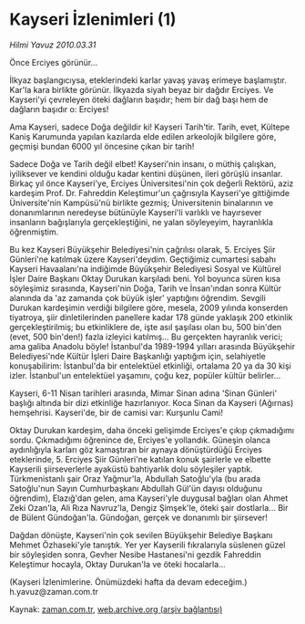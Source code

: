 # Kayseri İzlenimleri (1)

*Hilmi Yavuz 2010.03.31*

<tr><td class="metin" colspan="2" style="padding-top: 20px; padding-left: 5px; "><p>Önce Erciyes görünür...<p>İlkyaz başlangıcıysa, eteklerindeki karlar yavaş yavaş erimeye başlamıştır. Kar'la kara birlikte görünür. İlkyazda siyah beyaz bir dağdır Erciyes. Ve Kayseri'yi çevreleyen öteki dağların başıdır; hem bir dağ başı hem de dağların başıdır o: Erciyes!</p></p></td></tr><tr><td class="metin" colspan="2" style="padding-top: 20px; padding-left: 5px; ">
<p>Ama Kayseri, sadece Doğa değildir ki! Kayseri Tarih'tir. Tarih, evet, Kültepe Kaniş Karumunda yapılan kazılarda elde edilen arkeolojik bilgilere göre, geçmişi bundan 6000 yıl öncesine çıkan bir tarih!
<p>Sadece Doğa ve Tarih değil elbet! Kayseri'nin insanı, o müthiş çalışkan, iyiliksever ve kendini olduğu kadar kentini düşünen, ileri görüşlü insanlar. Birkaç yıl önce Kayseri'ye, Erciyes Üniversitesi'nin çok değerli Rektörü, aziz kardeşim Prof. Dr. Fahreddin Keleştimur'un çağrısıyla Kayseri'ye gittiğimde Üniversite'nin Kampüsü'nü birlikte gezmiş; Üniversitenin binalarının ve donanımlarının neredeyse bütünüyle Kayseri'li varlıklı ve hayırsever insanların bağışlarıyla gerçekleştiğini, ne yalan söyleyeyim, hayranlıkla öğrenmiştim.
<p>Bu kez Kayseri Büyükşehir Belediyesi'nin çağrılısı olarak, 5. Erciyes Şiir Günleri'ne katılmak üzere Kayseri'deydim. Geçtiğimiz cumartesi sabahı Kayseri Havaalanı'na indiğimde Büyükşehir Belediyesi Sosyal ve Kültürel İşler Daire Başkanı Oktay Durukan karşıladı beni. Yol boyunca süren kısa söyleşimiz sırasında, Kayseri'nin Doğa, Tarih ve İnsan'ından sonra Kültür alanında da 'az zamanda çok büyük işler' yaptığını öğrendim. Sevgili Durukan kardeşimin verdiği bilgilere göre, mesela, 2009 yılında konserden tiyatroya, şiir dinletilerinden panellere kadar 178 günde yaklaşık 200 etkinlik gerçekleştirilmiş; bu etkinliklere de, işte asıl şaşılası olan bu, 500 bin'den (evet, 500 bin'den!) fazla izleyici katılmış... Bu gerçekten hayranlık verici; ama galiba Anadolu böyle! İstanbul'da 1989-1994 yılları arasında Büyükşehir Belediyesi'nde Kültür İşleri Daire Başkanlığı yaptığım için, selahiyetle konuşabilirim: İstanbul'da bir entelektüel etkinliği, ortalama 20 ya da 30 kişi izler. İstanbul'un entelektüel yaşamını, çoğu kez, popüler kültür belirler...
<p>Kayseri, 6-11 Nisan tarihleri arasında, Mimar Sinan adına 'Sinan Günleri' başlığı altında bir dizi etkinliğe hazırlanıyor. Koca Sinan da Kayseri (Ağırnas) hemşehrisi. Kayseri'de, bir de camisi var: Kurşunlu Cami!
<p>Oktay Durukan kardeşim, daha önceki gelişimde Erciyes'e çıkıp çıkmadığımı sordu. Çıkmadığımı öğrenince de, Erciyes'e yollandık. Güneşin olanca aydınlığıyla karları göz kamaştıran bir aynaya dönüştürdüğü Erciyes eteklerinde, 5. Erciyes Şiir Günleri'ne katılan konuk şairlerle ve elbette Kayserili şiirseverlerle ayaküstü bahtiyarlık dolu söyleşiler yaptık. Türkmenistanlı şair Oraz Yağmur'la, Abdullah Satoğlu'yla (bu arada Satoğlu'nun Sayın Cumhurbaşkanı Abdullah Gül'ün dayısı olduğunu öğrendim), Elazığ'dan gelen, ama Kayseri'yle duygusal bağları olan Ahmet Zeki Ozan'la, Ali Rıza Navruz'la, Dengiz Şimşek'le, öteki şair dostlarla... Bir de Bülent Gündoğan'la. Gündoğan, gerçek ve donanımlı bir şiirsever!
<p>Dağdan dönüşte, Kayseri'nin çok sevilen Büyükşehir Belediye Başkanı Mehmet Özhaseki'yle tanıştık. Yer yer Kayserili fıkralarıyla süslenen güzel bir söyleşiden sonra, Gevher Nesibe Hastanesi'ni gezdik Fahreddin Keleştimur hocayla, Oktay Durukan'la ve öteki hocalarla...
<p>(Kayseri İzlenimlerine. Önümüzdeki hafta da devam edeceğim.) h.yavuz@zaman.com.tr<br/></p></p></p></p></p></p></p></td></tr>

Kaynak: [zaman.com.tr](http://zaman.com.tr/yazar.do?yazino=967660), [web.archive.org (arşiv bağlantısı)](http://web.archive.org/web/20100423112933/http://www.zaman.com.tr:80/yazar.do?yazino=967660)

